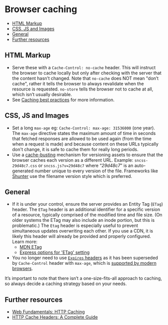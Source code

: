 # Browser caching

- [HTML Markup](#html-markup)
- [CSS, JS and Images](#css-js-and-images)
- [General](#general)
- [Further resources](#further-resources)

## HTML Markup

* Serve these with a `Cache-Control: no-cache` header. This will instruct the browser to cache locally but only after checking with the server that the content hasn’t changed. Note that `no-cache` does NOT mean "don’t cache", rather it tells the browser to always revalidate when the resource is requested. `no-store` tells the browser not to cache at all, which isn’t usually desirable.
* See [Caching best practices](https://jakearchibald.com/2016/caching-best-practices/) for more information.

## CSS, JS and Images

* Set a long `max-age` eg: `Cache-Control: max-age: 31536000` (one year). The `max-age` directive states the maximum amount of time in seconds that fetched responses are allowed to be used again (from the time when a request is made) and because content on these URLs typically don't change, it is safe to cache them for really long periods.
* Use a [cache-busting](https://www.keycdn.com/support/what-is-cache-busting) mechanism for versioning assets to ensure that the browser caches each version as a different URL. Example: `sncss-29d48c7.css` or `sncss.js?v=29d48c7` where “_29d48c7_” is an auto-generated number unique to every version of the file. Frameworks like [Shunter](https://github.com/springernature/shunter) use the filename version style which is preferred.

## General

* If it is under your control, ensure the server provides an Entity Tag (`ETag`) header. The `ETag` header is an additional identifier for a specific version of a resource, typically comprised of the modified time and file size. (On older systems the ETag may also include an inode portion, but this is problematic.) The `Etag` header is especially useful to prevent simultaneous updates overwriting each other. If you use a CDN, it is likely this header will already be provided and properly configured. Learn more:
  * [MDN ETag](https://developer.mozilla.org/en-US/docs/Web/HTTP/Headers/ETag)
  * [Express options for 'ETag' setting](https://expressjs.com/en/api.html#etag.options.table)
* You no longer need to use [`Expires` headers](https://developer.mozilla.org/en-US/docs/Web/HTTP/Headers/Expires) as it has been superseded by `Cache-Control` header with `max-age`, which is [supported by modern browsers](https://developer.mozilla.org/en-US/docs/Web/HTTP/Headers/Cache-Control#Browser_compatibility).

It’s important to note that there isn’t a one-size-fits-all approach to caching, so always decide a caching strategy based on your needs.

## Further resources

* [Web Fundamentals: HTTP Caching](https://developers.google.com/web/fundamentals/performance/optimizing-content-efficiency/http-caching)
* [HTTP Cache Headers: A Complete Guide](https://www.keycdn.com/blog/http-cache-headers)
